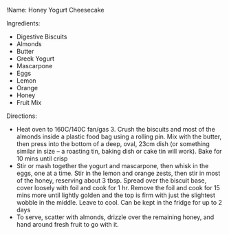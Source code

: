 !Name: Honey Yogurt Cheesecake

Ingredients:
- Digestive Biscuits
- Almonds
- Butter
- Greek Yogurt
- Mascarpone
- Eggs
- Lemon
- Orange
- Honey
- Fruit Mix

Directions:
- Heat oven to 160C/140C fan/gas 3. Crush the biscuits and most of the almonds inside a plastic food bag using a rolling pin. Mix with the butter, then press into the bottom of a deep, oval, 23cm dish (or something similar in size – a roasting tin, baking dish or cake tin will work). Bake for 10 mins until crisp
- Stir or mash together the yogurt and mascarpone, then whisk in the eggs, one at a time. Stir in the lemon and orange zests, then stir in most of the honey, reserving about 3 tbsp. Spread over the biscuit base, cover loosely with foil and cook for 1 hr. Remove the foil and cook for 15 mins more until lightly golden and the top is firm with just the slightest wobble in the middle. Leave to cool. Can be kept in the fridge for up to 2 days
- To serve, scatter with almonds, drizzle over the remaining honey, and hand around fresh fruit to go with it.
